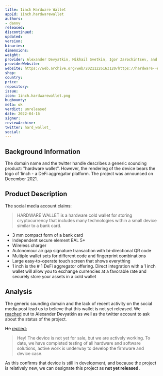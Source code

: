 ```yaml
---
title: 1inch Hardware Wallet
appId: 1inch.hardwarewallet
authors:
- danny
released: 
discontinued: 
updated: 
version: 
binaries: 
dimensions: 
weight: 
provider: Alexander Devyatkin, Mikhail Svetkin, Igor Zarochintsev, and others.
providerWebsite: 
website: https://web.archive.org/web/20211226163120/https://hardware--wallet.com/
shop: 
country: 
price: 
repository: 
issue: 
icon: 1inch.hardwarewallet.png
bugbounty: 
meta: ok
verdict: unreleased 
date: 2022-04-16
signer: 
reviewArchive: 
twitter: hard_wallet_
social: 
---
```


## Background Information

The domain name and the twitter handle describes a generic sounding product: "hardware wallet". However, the rendering of the device bears the logo of 1inch - a DeFi aggregator platform. The project was announced on December 2021. 

## Product Description 

The social media account claims: 

> HARDWARE WALLET is a hardware cold wallet for storing cryptocurrency that includes many technologies within a small device similar to a bank card.
>
- 3 mm compact form of a bank card
- Independent secure element EAL 5+
- Wireless charger
- Autonomour air gap signature transaction with bi-directional QR code
- Multiple wallet sets for different code and fingerprint combinations
- Large easy-to-operate touch screen that shows everything
- 1 inch is the # 1 DeFi aggregator offering. Direct integration with a 1 inch wallet will allow you to exchange currencies at a favorable rate and securely store your assets in a cold wallet

## Analysis 

The generic sounding domain and the lack of recent activity on the social media post lead us to believe that this wallet is not yet released. We [reached](https://twitter.com/BitcoinWalletz/status/1515266499480801282) out to Alexander Devyatkin as well as the twitter account to ask about the status of the project.

He [replied:](https://twitter.com/alexey9kin/status/1515317235170131970)

> Hey! The device is not yet for sale, but we are actively working. To date, we have completed testing of all hardware and software solutions, active work is underway to develop the firmware and device case.

 As this confirms that device is still in development, and because the project is relatively new, we can designate this project as **not yet released.**


